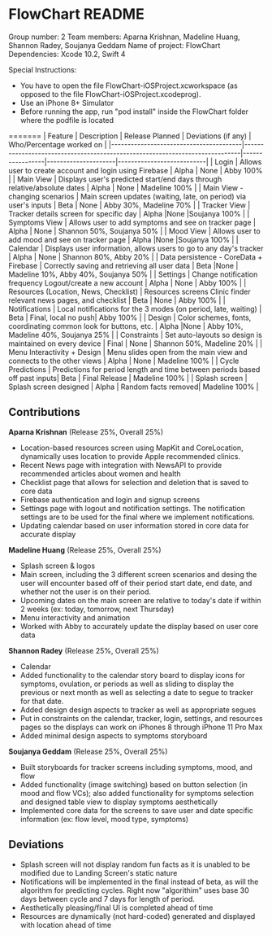 # FlowChart README
Group number: 2
Team members: Aparna Krishnan, Madeline Huang, Shannon Radey, Soujanya Geddam
Name of project: FlowChart
Dependencies: Xcode 10.2, Swift 4

Special Instructions:
* You have to open the file FlowChart-iOSProject.xcworkspace (as opposed to the file
FlowChart-iOSProject.xcodeprog).
* Use an iPhone 8+ Simulator
* Before running the app, run "pod install" inside the FlowChart folder
where the podfile is located

=======
| Feature                                | Description                                                                 | Release Planned | Deviations (if any) | Who/Percentage worked on  |
|----------------------------------------|-----------------------------------------------------------------------------|-----------------|---------------------|---------------------------|
| Login                                  | Allows user to create account and login using Firebase                      | Alpha           | None                | Abby 100%                 |
| Main View                              | Displays user's predicted start/end days through relative/absolute dates    | Alpha           | None                | Madeline 100%             |
| Main View - changing scenarios         | Main screen updates (waiting, late, on period) via user's inputs            | Beta            | None                | Abby 30%, Madeline 70%    |
| Tracker View                           | Tracker details screen for specific day                                     |                 Alpha           |None                    |Soujanya 100%           |
| Symptoms View                          | Allows user to add symptoms and see on tracker page                         | Alpha           | None                | Shannon 50%, Soujanya 50% |
| Mood View                              | Allows user to add mood and see on tracker page                             |                 Alpha           |None                    |Soujanya 100%           |
| Calendar                               | Displays user information, allows users to go to any day's tracker          | Alpha           | None                | Shannon 80%, Abby 20%     |
| Data persistence - CoreData + Firebase | Correctly saving and retrieving all user data                               |                 Beta            |None                     | Madeline 10%, Abby 40%, Soujanya 50% |
| Settings                               | Change notification frequency Logout/create a new account                   | Alpha           | None                | Abby 100%                 |
| Resources (Location, News, Checklist)  | Resources screens Clinic finder relevant news pages, and checklist          | Beta            | None                | Abby 100%                 |
| Notifications                          | Local notifications  for the 3 modes  (on period, late, waiting)            | Beta            | Final, local no push| Abby 100%                 |
| Design                                 | Color schemes, fonts,  coordinating common look for buttons, etc.           | Alpha           |None                     | Abby 10%, Madeline 40%, Soujanya 25%    |
| Constraints                            | Set auto-layouts so design is maintained on every device                    | Final           | None                | Shannon 50%, Madeline 20% |
| Menu Interactivity + Design            | Menu slides open from the main view and connects to the other views         | Alpha           | None                | Madeline 100%             |
| Cycle Predictions                      | Predictions for period length and time between periods based off past inputs| Beta            | Final Release       | Madeline 100%             |
| Splash screen                          | Splash screen designed                                                      | Alpha           | Random facts removed| Madeline 100%             |

















## Contributions
**Aparna Krishnan** (Release 25%, Overall 25%)
* Location-based resources screen using MapKit and CoreLocation, dynamically uses location to provide Apple recommended clinics.
* Recent News page with integration with NewsAPI to provide recommended articles about women and health
* Checklist page that allows for selection and deletion that is saved to core data
* Firebase authentication and login and signup screens
* Settings page with logout and notification settings. The notification settings are to be used for the final where we implement notifications.
* Updating calendar based on user information stored in core data for accurate display

**Madeline Huang** (Release 25%, Overall 25%)
* Splash screen & logos
* Main screen, including the 3 different screen scenarios and desing the user will encounter based off of their period start date, end date, and whether not the user is on their period.
* Upcoming dates on the main screen are relative to today's date if within 2 weeks (ex: today, tomorrow, next Thursday)
* Menu interactivity and animation
* Worked with Abby to accurately update the display based on user core data

**Shannon Radey** (Release 25%, Overall 25%)
* Calendar
* Added functionality to the calendar story board to display icons for symptoms, ovulation, or periods as well as sliding to display the previous or next month as well as selecting a date to segue to tracker for that date.
* Added design design aspects to tracker as well as appropriate segues  
* Put in constraints on the calendar, tracker, login, settings, and resources pages so the displays can work on iPhones 8 through iPhone 11 Pro Max
* Added minimal design aspects to symptoms storyboard

**Soujanya Geddam** (Release 25%, Overall 25%)
* Built storyboards for tracker screens including symptoms, mood, and flow
* Added functionality (image switching) based on button selection (in mood and flow VCs); also added functionality for symptoms selection and designed table view to display symptoms aesthetically
* Implemented core data for the screens to save user and date specific information (ex: flow level, mood type, symptoms)

## Deviations
* Splash screen will not display random fun facts as it is unabled to be modified due to Landing Screen's static nature
* Notifications will be implemented in the final instead of beta, as will the algorithm for predicting cycles. Right now "algorithim" uses base 30 days between cycle and 7 days for length of period.
* Aesthetically pleasing/final UI is completed ahead of time
* Resources are dynamically (not hard-coded) generated and displayed with location ahead of time
